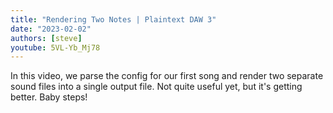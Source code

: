 ```yaml
---
title: "Rendering Two Notes | Plaintext DAW 3"
date: "2023-02-02"
authors: [steve]
youtube: 5VL-Yb_Mj78
---
```


<YouTubePlayer youtubeLink={frontmatter.youtube} />

In this video, we parse the config for our first song and render two separate sound files into a single output file. Not quite useful yet, but it's getting better. Baby steps!
